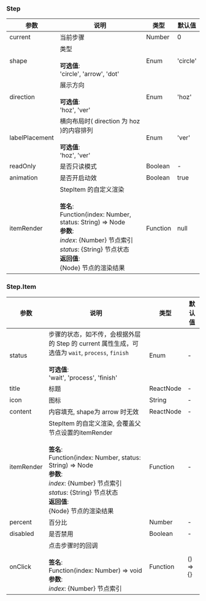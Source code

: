 ### Step

| 参数             | 说明                                                                                                                                                                                  | 类型       | 默认值      |
| -------------- | ----------------------------------------------------------------------------------------------------------------------------------------------------------------------------------- | -------- | -------- |
| current        | 当前步骤                                                                                                                                                                                | Number   | 0        |
| shape          | 类型<br/><br/>**可选值**:<br/>'circle', 'arrow', 'dot'                                                                                                                                      | Enum     | 'circle' |
| direction      | 展示方向<br/><br/>**可选值**:<br/>'hoz', 'ver'                                                                                                                                                | Enum     | 'hoz'    |
| labelPlacement | 横向布局时( direction 为 hoz )的内容排列<br/><br/>**可选值**:<br/>'hoz', 'ver'                                                                                                                       | Enum     | 'ver'    |
| readOnly       | 是否只读模式                                                                                                                                                                              | Boolean  | -        |
| animation      | 是否开启动效                                                                                                                                                                              | Boolean  | true     |
| itemRender     | StepItem 的自定义渲染<br/><br/>**签名**:<br/>Function(index: Number, status: String) => Node<br/>**参数**:<br/>*index*: {Number} 节点索引<br/>*status*: {String} 节点状态<br/>**返回值**:<br/>{Node} 节点的渲染结果<br/> | Function | null     |

### Step.Item

| 参数         | 说明                                                                                                                                                                                                       | 类型        | 默认值      |
| ---------- | -------------------------------------------------------------------------------------------------------------------------------------------------------------------------------------------------------- | --------- | -------- |
| status     | 步骤的状态，如不传，会根据外层的 Step 的 current 属性生成，可选值为 `wait`, `process`, `finish`<br/><br/>**可选值**:<br/>'wait', 'process', 'finish'                                                                                     | Enum      | -        |
| title      | 标题                                                                                                                                                                                                       | ReactNode | -        |
| icon       | 图标                                                                                                                                                                                                       | String    | -        |
| content    | 内容填充, shape为 arrow 时无效                                                                                                                                                                                   | ReactNode | -        |
| itemRender | StepItem 的自定义渲染, 会覆盖父节点设置的itemRender<br/><br/>**签名**:<br/>Function(index: Number, status: String) => Node<br/>**参数**:<br/>*index*: {Number} 节点索引<br/>*status*: {String} 节点状态<br/>**返回值**:<br/>{Node} 节点的渲染结果<br/> | Function  | -        |
| percent    | 百分比                                                                                                                                                                                                      | Number    | -        |
| disabled   | 是否禁用                                                                                                                                                                                                     | Boolean   | -        |
| onClick    | 点击步骤时的回调<br/><br/>**签名**:<br/>Function(index: Number) => void<br/>**参数**:<br/>*index*: {Number} 节点索引                                                                                                          | Function  | () => {} |
